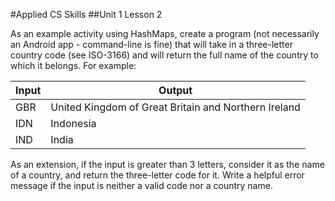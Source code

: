 #Applied CS Skills
##Unit 1 Lesson 2

As an example activity using HashMaps, create a program (not necessarily an Android app - command-line is fine) that will take in a three-letter country code (see ISO-3166) and will return the full name of the country to which it belongs. For example:

Input | Output
----- | ----------------------------------------------------
 GBR  | United Kingdom of Great Britain and Northern Ireland
 IDN  | Indonesia
 IND  | India
 
As an extension, if the input is greater than 3 letters, consider it as the name of a country, and return the three-letter code for it. Write a helpful error message if the input is neither a valid code nor a country name.
